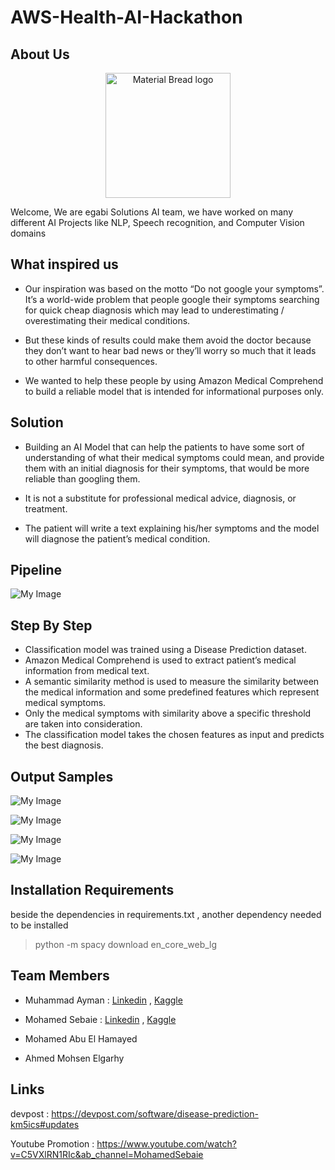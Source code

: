 # AWS-Health-AI-Hackathon

## About Us
<p align="center">
    <img width="200" src="https://github.com/muhammadayman97/AWS-Health-AI-Hackathon/blob/main/images/egabi.png" alt="Material Bread logo">
</p>

Welcome, We are egabi Solutions AI team, we have worked on many different AI Projects like NLP, Speech recognition, and Computer Vision domains

## What inspired us

* Our inspiration was based on the motto “Do not google your symptoms”. It’s a world-wide problem that people google their symptoms searching for quick cheap diagnosis which may lead to underestimating / overestimating their medical conditions.

* But these kinds of results could make them avoid the doctor because they don’t want to hear bad news or they’ll worry so much that it leads to other harmful consequences.

* We wanted to help these people by using Amazon Medical Comprehend to build a reliable model that is intended for informational purposes only.


## Solution

* Building an AI Model that can help the patients to have some sort of understanding of what their medical symptoms could mean, and provide them with an initial diagnosis for their symptoms, that would be more reliable than googling them.

* It is not a substitute for professional medical advice, diagnosis, or treatment.

* The patient will write a text explaining his/her symptoms and the model will diagnose the patient’s medical condition.


## Pipeline

![My Image](https://github.com/muhammadayman97/AWS-Health-AI-Hackathon/blob/main/images/pipeline.jpg)


## Step By Step

* Classification model was trained using a Disease Prediction dataset.
* Amazon Medical Comprehend is used to extract patient’s medical information from medical text.
* A semantic similarity method is used to measure the similarity between the medical information and some predefined features which represent medical symptoms.
* Only the medical symptoms with similarity above a specific threshold are taken into consideration.
* The classification model takes the chosen features as input and predicts the best diagnosis.

## Output Samples

![My Image](https://github.com/muhammadayman97/AWS-Health-AI-Hackathon/blob/main/images/case1.jpeg)

![My Image](https://github.com/muhammadayman97/AWS-Health-AI-Hackathon/blob/main/images/case2.png)

![My Image](https://github.com/muhammadayman97/AWS-Health-AI-Hackathon/blob/main/images/case3.jpeg)

![My Image](https://github.com/muhammadayman97/AWS-Health-AI-Hackathon/blob/main/images/case4.png)


## Installation Requirements

beside the dependencies in requirements.txt , another dependency needed to be installed

> python -m spacy download en_core_web_lg


## Team Members

* Muhammad Ayman : [Linkedin](https://www.linkedin.com/in/m-ayman97/) ,  [Kaggle](https://www.kaggle.com/muhammadayman)

* Mohamed Sebaie : [Linkedin](https://www.linkedin.com/in/mohamedsebaie/) ,  [Kaggle](https://www.kaggle.com/mohamedsebaie)

* Mohamed Abu El Hamayed

* Ahmed Mohsen Elgarhy 

## Links

devpost : https://devpost.com/software/disease-prediction-km5ics#updates

Youtube Promotion : https://www.youtube.com/watch?v=C5VXlRN1RIc&ab_channel=MohamedSebaie
